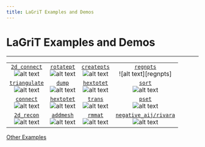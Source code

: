 ```yaml
---
title: LaGriT Examples and Demos
---
```


# LaGriT Examples and Demos
-----------------------------------------

|                                                     |                                                 |                                                   |                                                          |
|:---------------------------------------------------:|:-----------------------------------------------:|:-------------------------------------------------:|:--------------------------------------------------------:|
| [`2d_connect`](main_2d_connect.md)<br>![alt text][2d_connect] | [`rotatept`](main_rotatept.md)<br>![alt text][rotatept] | [`createpts`](main_createpts.md)<br>![alt text][createpts] | [`regnpts`](main_regnpts.md)<br>![alt text][regnpts]            |
| [`triangulate`](main_tri.md)<br>![alt text][triangulate]       | [`dump`](main_dump.md)<br>![alt text][dump]         | [`hextotet`](main_hextet.md)<br>![alt text][hextotet]     | [`sort`](main_sort.md)<br>![alt text][sort]                  |
| [`connect`](main_connect.md)<br>![alt text][connect]       | [`hextotet`](main_qual.md)<br>![alt text][hextoquad]     | [`trans`](main_trans.md)<br>![alt text][trans]         | [`pset`](main_pset.md)<br>![alt text][pset]                  |
| [`2d_recon`](main_2d_recon.md)<br>![alt text][recon2d]     | [`addmesh`](main_addmesh.md)<br>![alt text][addmesh]   | [`rmmat`](main_rmmat.md)<br>![alt text][rmmat]         | [`negative_aij/rivara`](main_rivara.md)<br>![alt text][rivara] |

[recon2d]: https://lagrit.lanl.gov/docs/demos/2d_recon/test/html/image/image1_tn.gif "2d_recon"
[triangulate]: https://lagrit.lanl.gov/docs/demos/triangulate/test/html/image/triang4_tn.gif "triangulate"
[connect]: https://lagrit.lanl.gov/docs/demos/connect/test/html/image/output_connect_tn.gif "connect"
[2d_connect]: https://lagrit.lanl.gov/docs/demos/2d_connect/test/html/image/2d_connect2_tn.gif "2d_connect"
[rotatept]: https://lagrit.lanl.gov/docs/demos/rotatept/test/html/image/rotatept2_tn.gif "rotatept"
[dump]: https://lagrit.lanl.gov/docs/demos/dump/test/html/image/output_tn.gif "dump"
[hextoquad]: https://lagrit.lanl.gov/docs/demos/2d_recon/test/html/image/image1_tn.gif "hextoquad"
[addmesh]: https://lagrit.lanl.gov/docs/demos/addmesh/test/html/image/addmesh_add/addmesh_out1_tn.gif "addmesh"
[createpts]: https://lagrit.lanl.gov/docs/demos/createpts/test/html/image/image6tn.gif "createpts"
[hextotet]: https://lagrit.lanl.gov/docs/demos/hextotet/test/html/image/output_tet_tn.gif "hextotet"
[trans]: https://lagrit.lanl.gov/docs/demos/trans/test/html/image/trans2_tn.gif "trans"
[rmmat]: https://lagrit.lanl.gov/docs/demos/rmmat/test/html/image/rmmat4_tn.gif "rmmat"
[regenpts]: https://lagrit.lanl.gov/docs/demos/regnpts/test/html/image/regnpts2_tn.gif "regenpts"
[sort]: https://lagrit.lanl.gov/docs/demos/sort/test/html/image/sort_tn.gif "sort"
[pset]: https://lagrit.lanl.gov/docs/demos/pset/test/html/image/pset2_tn.gif "pset"
[rivara]: https://lagrit.lanl.gov/docs/demos/refine_rivara/test/html/image/rivara2_tn.gif "rivara"

[Other Examples](http://meshing.lanl.gov/proj/#EXAMPLES_open)

